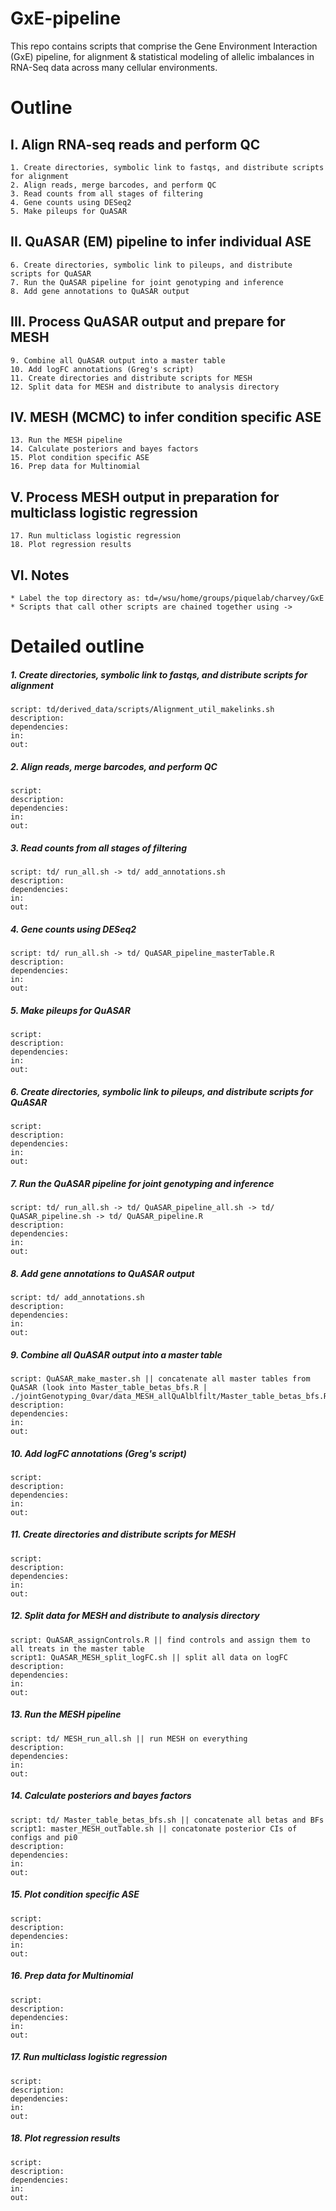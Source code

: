 # GxE-pipeline

This repo contains scripts that comprise the Gene Environment Interaction (GxE) pipeline, for alignment & statistical modeling of allelic imbalances in RNA-Seq data across many cellular environments.

# Outline
## I. Align RNA-seq reads and perform QC
    1. Create directories, symbolic link to fastqs, and distribute scripts for alignment
    2. Align reads, merge barcodes, and perform QC
    3. Read counts from all stages of filtering
    4. Gene counts using DESeq2
    5. Make pileups for QuASAR
## II. QuASAR (EM) pipeline to infer individual ASE
    6. Create directories, symbolic link to pileups, and distribute scripts for QuASAR
    7. Run the QuASAR pipeline for joint genotyping and inference   
    8. Add gene annotations to QuASAR output
## III. Process QuASAR output and prepare for MESH 
    9. Combine all QuASAR output into a master table
    10. Add logFC annotations (Greg's script)
    11. Create directories and distribute scripts for MESH	
    12. Split data for MESH and distribute to analysis directory
## IV. MESH (MCMC) to infer condition specific ASE
    13. Run the MESH pipeline
    14. Calculate posteriors and bayes factors
    15. Plot condition specific ASE
    16. Prep data for Multinomial
## V. Process MESH output in preparation for multiclass logistic regression
    17. Run multiclass logistic regression
    18. Plot regression results
## VI. Notes
    * Label the top directory as: td=/wsu/home/groups/piquelab/charvey/GxE
    * Scripts that call other scripts are chained together using ->

# Detailed outline
##### 1. Create directories, symbolic link to fastqs, and distribute scripts for alignment
    script: td/derived_data/scripts/Alignment_util_makelinks.sh 
    description: 
    dependencies:
    in:
    out:

##### 2. Align reads, merge barcodes, and perform QC 
    script: 
    description: 
    dependencies:
    in:
    out:

##### 3. Read counts from all stages of filtering
    script: td/ run_all.sh -> td/ add_annotations.sh 
    description: 
    dependencies:
    in:
    out:

##### 4. Gene counts using DESeq2
    script: td/ run_all.sh -> td/ QuASAR_pipeline_masterTable.R
    description: 
    dependencies:
    in:
    out:

##### 5. Make pileups for QuASAR
    script: 
    description: 
    dependencies:
    in:
    out:

##### 6. Create directories, symbolic link to pileups, and distribute scripts for QuASAR
    script: 
    description: 
    dependencies:
    in:
    out:

##### 7. Run the QuASAR pipeline for joint genotyping and inference
    script: td/ run_all.sh -> td/ QuASAR_pipeline_all.sh -> td/ QuASAR_pipeline.sh -> td/ QuASAR_pipeline.R
    description: 
    dependencies:
    in:
    out:

##### 8. Add gene annotations to QuASAR output
    script: td/ add_annotations.sh 
    description: 
    dependencies:
    in:
    out:

##### 9. Combine all QuASAR output into a master table
    script: QuASAR_make_master.sh || concatenate all master tables from QuASAR (look into Master_table_betas_bfs.R | ./jointGenotyping_0var/data_MESH_allQuAlblfilt/Master_table_betas_bfs.R) 
    description: 
    dependencies:
    in:
    out:

##### 10. Add logFC annotations (Greg's script)
    script: 
    description: 
    dependencies:
    in:
    out:


##### 11. Create directories and distribute scripts for MESH
    script: 
    description: 
    dependencies:
    in:
    out:

##### 12. Split data for MESH and distribute to analysis directory
    script: QuASAR_assignControls.R || find controls and assign them to all treats in the master table
    script1: QuASAR_MESH_split_logFC.sh || split all data on logFC 
    description: 
    dependencies:
    in:
    out:

##### 13. Run the MESH pipeline
    script: td/ MESH_run_all.sh || run MESH on everything
    description: 
    dependencies:
    in:
    out:

##### 14. Calculate posteriors and bayes factors
    script: td/ Master_table_betas_bfs.sh || concatenate all betas and BFs 
    script1: master_MESH_outTable.sh || concatonate posterior CIs of configs and pi0
    description: 
    dependencies:
    in:
    out:

##### 15. Plot condition specific ASE
    script: 
    description: 
    dependencies:
    in:
    out:

##### 16. Prep data for Multinomial
    script: 
    description: 
    dependencies:
    in:
    out:

##### 17. Run multiclass logistic regression
    script: 
    description: 
    dependencies:
    in:
    out:

##### 18. Plot regression results 
    script: 
    description: 
    dependencies:
    in:
    out:


